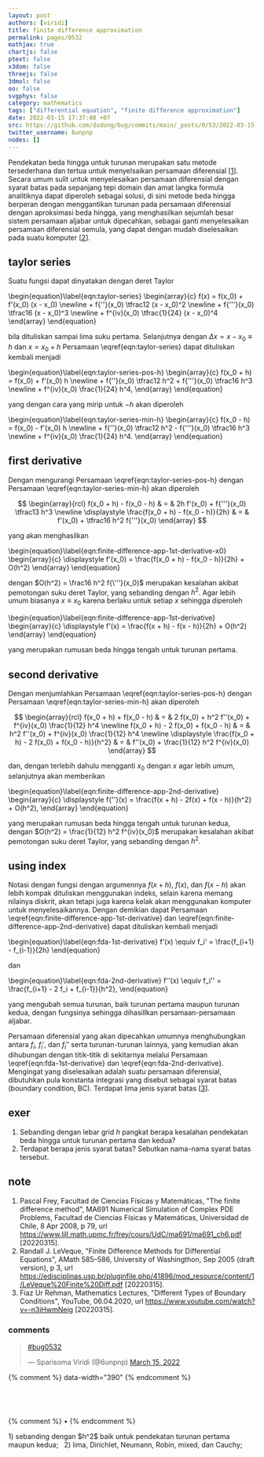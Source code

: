 ```yaml
---
layout: post
authors: [viridi]
title: finite difference approximation
permalink: pages/0532
mathjax: true
chartjs: false
ptext: false
x3dom: false
threejs: false
3dmol: false
oo: false
svgphys: false
category: mathematics
tags: ["differential equation", "finite difference approximation"]
date: 2022-03-15 17:37:00 +07
src: https://github.com/dudung/bug/commits/main/_posts/0/53/2022-03-15-finite-difference-approximation.md
twitter_username: 6unpnp
nodes: []
---
```

Pendekatan beda hingga untuk turunan merupakan satu metode tersederhana dan tertua untuk menyelsaikan persamaan diferensial [[1](#r01)]. Secara umum sulit untuk menyelesaikan persamaan diferensial dengan syarat batas pada sepanjang tepi domain dan amat langka formula analitiknya dapat diperoleh sebagai solusi, di sini metode beda hingga berperan dengan menggantikan turunan pada persamaan diferensial dengan aproksimasi beda hingga, yang menghasilkan sejumlah besar sistem persamaan aljabar untuk dipecahkan, sebagai ganti menyelesaikan persamaan diferensial semula, yang dapat dengan mudah diselesaikan pada suatu komputer [[2](#r02)].


## taylor series
Suatu fungsi dapat dinyatakan dengan deret Taylor

\begin{equation}\label{eqn:taylor-series}
\begin{array}{c}
f(x) = f(x_0) + f'(x_0) (x - x_0) \newline
\+ f{\''}(x_0) \tfrac12 (x - x_0)^2 \newline
\+ f{\'\''}(x_0) \tfrac16 (x - x_0)^3 \newline
\+ f^{iv}(x_0) \tfrac{1}{24} (x - x_0)^4
\end{array}
\end{equation}

bila dituliskan sampai lima suku pertama. Selanjutnya dengan $\Delta x = x - x_0 \equiv h$ dan $x = x_0 + h$ Persamaan \eqref{eqn:taylor-series} dapat dituliskan kembali menjadi

\begin{equation}\label{eqn:taylor-series-pos-h}
\begin{array}{c}
f(x_0 + h) = f(x_0) + f'(x_0) h \newline
\+ f{\''}(x_0) \tfrac12 h^2 + f{\'\''}(x_0) \tfrac16 h^3 \newline
\+ f^{iv}(x_0) \frac{1}{24} h^4,
\end{array}
\end{equation}

yang dengan cara yang mirip untuk $-h$ akan diperoleh

\begin{equation}\label{eqn:taylor-series-min-h}
\begin{array}{c}
f(x_0 - h) = f(x_0) - f'(x_0) h \newline
\+ f{\''}(x_0) \tfrac12 h^2 - f{\'\''}(x_0) \tfrac16 h^3 \newline
\+ f^{iv}(x_0) \frac{1}{24} h^4.
\end{array}
\end{equation}


## first derivative
Dengan mengurangi Persamaan \eqref{eqn:taylor-series-pos-h} dengan Persamaan \eqref{eqn:taylor-series-min-h} akan diperoleh

$$
\begin{array}{rcl}
f(x_0 + h) - f(x_0 - h) & = & 2h f'(x_0) + f{'''}(x_0) \tfrac13 h^3 \newline
\displaystyle \frac{f(x_0 + h) - f(x_0 - h)}{2h} & = & f'(x_0) + \tfrac16 h^2 f{'''}(x_0)
\end{array}
$$

yang akan menghasilkan

\begin{equation}\label{eqn:finite-difference-app-1st-derivative-x0}
\begin{array}{c}
\displaystyle f'(x_0) = \frac{f(x_0 + h) - f(x_0 - h)}{2h} + O(h^2)
\end{array}
\end{equation}

dengan $O(h^2) = \frac16 h^2 f{\'''}(x_0)$ merupakan kesalahan akibat pemotongan suku deret Taylor, yang sebanding dengan $h^2$. Agar lebih umum biasanya $x \equiv x_0$ karena berlaku untuk setiap $x$ sehingga diperoleh

\begin{equation}\label{eqn:finite-difference-app-1st-derivative}
\begin{array}{c}
\displaystyle f'(x) = \frac{f(x + h) - f(x - h)}{2h} + O(h^2)
\end{array}
\end{equation}

yang merupakan rumusan beda hingga tengah untuk turunan pertama.


## second derivative
Dengan menjumlahkan Persamaan \eqref{eqn:taylor-series-pos-h} dengan Persamaan \eqref{eqn:taylor-series-min-h} akan diperoleh

$$
\begin{array}{rcl}
f(x_0 + h) + f(x_0 - h) & = & 2 f(x_0) + h^2 f''(x_0) + f^{iv}(x_0) \frac{1}{12} h^4 \newline
f(x_0 + h) - 2 f(x_0) + f(x_0 - h) & = & h^2 f''(x_0) + f^{iv}(x_0) \frac{1}{12} h^4 \newline
\displaystyle \frac{f(x_0 + h) - 2 f(x_0) + f(x_0 - h)}{h^2} & = & f''(x_0) + \frac{1}{12} h^2 f^{iv}(x_0)
\end{array}
$$

dan, dengan terlebih dahulu mengganti $x_0$ dengan $x$ agar lebih umum, selanjutnya akan memberikan

\begin{equation}\label{eqn:finite-difference-app-2nd-derivative}
\begin{array}{c}
\displaystyle f{\''}(x) = \frac{f(x + h) - 2f(x) + f(x - h)}{h^2} + O(h^2),
\end{array}
\end{equation}

yang merupakan rumusan beda hingga tengah untuk turunan kedua, dengan $O(h^2) = \frac{1}{12} h^2 f^{iv}(x_0)$ merupakan kesalahan akibat pemotongan suku deret Taylor, yang sebanding dengan $h^2$.


## using index
Notasi dengan fungsi dengan argumennya $f(x + h)$, $f(x)$, dan $f(x - h)$ akan lebih kompak dituliskan menggunakan indeks, selain karena memang nilainya diskrit, akan tetapi juga karena kelak akan menggunakan komputer untuk menyelesaikannya. Dengan demikian dapat Persamaan \eqref{eqn:finite-difference-app-1st-derivative} dan \eqref{eqn:finite-difference-app-2nd-derivative} dapat dituliskan kembali menjadi

\begin{equation}\label{eqn:fda-1st-derivative}
f'(x) \equiv f_i' = \frac{f_{i+1} - f_{i-1}}{2h}
\end{equation}

dan

\begin{equation}\label{eqn:fda-2nd-derivative}
f\'\'(x) \equiv f_i\'\' = \frac{f_{i+1} - 2 f_i + f_{i-1}}{h^2},
\end{equation}

yang mengubah semua turunan, baik turunan pertama maupun turunan kedua, dengan fungsinya sehingga dihasillkan persamaan-persamaan aljabar.

Persamaan diferensial yang akan dipecahkan umumnya menghubungkan antara $f_i$, $f_i'$, dan $f_i''$ serta turunan-turunan lainnya, yang kemudian akan dihubungan dengan titik-titik di sekitarnya melalui Persamaan \eqref{eqn:fda-1st-derivative} dan \eqref{eqn:fda-2nd-derivative}. Mengingat yang diselesaikan adalah suatu persamaan diferensial, dibutuhkan pula konstanta integrasi yang disebut sebagai syarat batas (boundary condition, BC). Terdapat lima jenis syarat batas [[3](#r03)].


## exer
1. Sebanding dengan lebar grid $h$ pangkat berapa kesalahan pendekatan beda hingga untuk turunan pertama dan kedua?
2. Terdapat berapa jenis syarat batas? Sebutkan nama-nama syarat batas tersebut.


## note
1. <a name="r01"></a>Pascal Frey, Facultad de Ciencias Físicas y Matemáticas, "The finite difference method", MA691 Numerical Simulation of Complex PDE Problems, Facultad de Ciencias Físicas y Matemáticas, Universidad de Chile, 8 Apr 2008, p 79, url <https://www.ljll.math.upmc.fr/frey/cours/UdC/ma691/ma691_ch6.pdf> [20220315].
2. <a name="r02"></a>Randall J. LeVeque, "Finite Difference Methods
for Differential Equations", AMath 585–586, University of Washingthon, Sep 2005 (draft version), p 3, url <https://edisciplinas.usp.br/pluginfile.php/41896/mod_resource/content/1/LeVeque%20Finite%20Diff.pdf> [20220315].
3. <a name="r03"></a>Fiaz Ur Rehman, Mathematics Lectures, "Different Types of Boundary Conditions", YouTube, 06.04.2020, url <https://www.youtube.com/watch?v=-n3jHwmNejg> [20220315].

### comments
<blockquote class="twitter-tweet" data-width="390"><p lang="und" dir="ltr"><a href="https://twitter.com/hashtag/bug0532?src=hash&amp;ref_src=twsrc%5Etfw">#bug0532</a></p>&mdash; Sparisoma Viridi (@6unpnp) <a href="https://twitter.com/6unpnp/status/1503681119656767490?ref_src=twsrc%5Etfw">March 15, 2022</a></blockquote> <script async src="https://platform.twitter.com/widgets.js" charset="utf-8"></script>
{% comment %} data-width="390" {% endcomment %}


## &nbsp;
{% comment %} []() &bull; []() {% endcomment %}


<ans>
1) sebanding dengan $h^2$ baik untuk pendekatan turunan pertama maupun kedua; &nbsp;
2) lima, Dirichlet, Neumann, Robin, mixed, dan Cauchy; &nbsp;
</ans>
